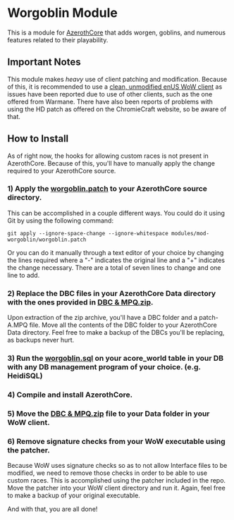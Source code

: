 # Worgoblin Module

This is a module for [AzerothCore](http://www.azerothcore.org) that adds worgen, goblins, and numerous features related to their playability.

## Important Notes

This module makes *heavy* use of client patching and modification. Because of this, it is recommended to use a [clean, unmodified enUS WoW client](https://www.chromiecraft.com/downloads) as issues have been reported due to use of other clients, such as the one offered from Warmane. There have also been reports of problems with using the HD patch as offered on the ChromieCraft website, so be aware of that.

## How to Install

As of right now, the hooks for allowing custom races is not present in AzerothCore. Because of this, you'll have to manually apply the change required to your AzerothCore source.

### 1) Apply the [worgoblin.patch](https://github.com/benjymansy123/mod-worgoblin/blob/master/worgoblin.patch) to your AzerothCore source directory.

This can be accomplished in a couple different ways. You could do it using Git by using the following command:

`git apply --ignore-space-change --ignore-whitespace modules/mod-worgoblin/worgoblin.patch`

Or you can do it manually through a text editor of your choice by changing the lines required where a "-" indicates the original line and a "+" indicates the change necessary. There are a total of seven lines to change and one line to add.

### 2) Replace the DBC files in your AzerothCore Data directory with the ones provided in [DBC & MPQ.zip](https://github.com/benjymansy123/mod-worgoblin/blob/master/DBC%20%26%20MPQ.zip).

Upon extraction of the zip archive, you'll have a DBC folder and a patch-A.MPQ file. Move all the contents of the DBC folder to your AzerothCore Data directory. Feel free to make a backup of the DBCs you'll be replacing, as backups never hurt.

### 3) Run the [worgoblin.sql](https://github.com/benjymansy123/mod-worgoblin/blob/master/sql/world/worgoblin.sql) on your acore_world table in your DB with any DB management program of your choice. (e.g. HeidiSQL)

### 4) Compile and install AzerothCore.

### 5) Move the [DBC & MPQ.zip](https://github.com/benjymansy123/mod-worgoblin/blob/master/DBC%20%26%20MPQ.zip) file to your Data folder in your WoW client.

### 6) Remove signature checks from your WoW executable using the patcher.

Because WoW uses signature checks so as to not allow Interface files to be modified, we need to remove those checks in order to be able to use custom races. This is accomplished using the patcher included in the repo. Move the patcher into your WoW client directory and run it. Again, feel free to make a backup of your original executable.

And with that, you are all done!
